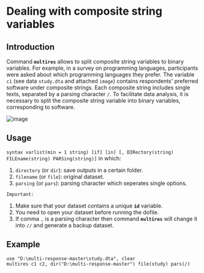 # Dealing with composite string variables

## Introduction

Command **``multires``** allows to split composite string variables to binary variables. 
For example, in a survey on programming languages, participants were asked about which programming languages they prefer. The variable ``c1`` (see data ``study.dta`` and attached ``image``) contains respondents' preferred software under composite strings. Each composite string includes single texts, separated by a parsing character ``/``. To facilitate data analysis, it is necessary to split the composite string variable into binary variables, corresponding to software.

![image](https://user-images.githubusercontent.com/60907709/156554106-322f1ec6-5fa3-4d8d-9aae-ecb1056d7f94.png)


## Usage
``syntax varlist(min = 1 string) [if] [in] [, DIRectory(string) FILEname(string) PARSing(string)]`` in which:
1. ``directory`` (or ``dir``): save outputs in a certain folder.
2. ``filename`` (or ``file``): original dataset.
3. ``parsing`` (or ``pars``): parsing character which seperates single options.

``Important:``
1. Make sure that your dataset contains a unique **``id``** variable.
2. You need to open your dataset before running the dofile.
3. If comma ``,`` is a parsing character then command **``multires``** will change it into ``//`` and generate a backup dataset.  

## Example
``use "D:\multi-response-master\study.dta", clear`` <br/>
``multires c1 c2, dir("D:\multi-response-master") file(study) pars(/)``
